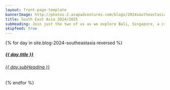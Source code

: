 ```yaml
---
layout: front-page-template
bannerImage: http://photos-2.asapadventures.com/blogs/2024southeastasia/2024-12-26/PXL_20241226_110511348.PANO.jpg_compressed.JPEG
title: South East Asia 2024/2025
subHeading: Join just the two of us as we explore Bali, Singapore, a cruise to Penang and Phuket and lastly a trip to Cambodia. It should be a fun time.
skipfeed: true
---
```


<div class="text-uppercase adventure-list experience">
  {% for day in site.blog-2024-southeastasia reversed %}
    <div class="col-md-6 col-sm-6 animated fadeInUp" data-wow-delay="0.1s" data-wow-duration="1s">
      <a href="{{day.url | prepend: site.baseurl}}">
        <img src="{{ day.bannerImage }}"  alt="" class="img-responsive">
        <div class="overlay-lnk text-uppercase text-center">
          <i class="icon icon-streetsign"></i>
          <h5>{{ day.title }}</h5>
          <h6>{{ day.subHeading }}</h6>
        </div>
      </a>
    </div>
  {% endfor %}
</div>
